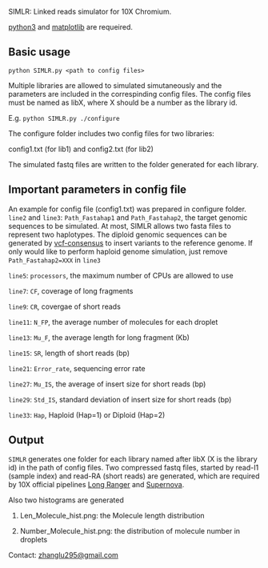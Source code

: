 SIMLR: Linked reads simulator for 10X Chromium. 

[python3](https://www.python.org/downloads/source/) and [matplotlib](https://matplotlib.org/) are requeired.
## Basic usage
`python SIMLR.py <path to config files>`

Multiple libraries are allowed to simulated simutaneously and the parameters are included in the correspinding config files. The config files must be named as libX, where X should be a number as the library id.

E.g. `python SIMLR.py ./configure`

The configure folder includes two config files for two libraries:

config1.txt (for lib1) and config2.txt (for lib2)

The simulated fastq files are written to the folder generated for each
library.

## Important parameters in config file

An example for config file (config1.txt) was prepared in configure folder.
`line2` and `line3`: `Path_Fastahap1` and `Path_Fastahap2`, the target genomic sequences to be simulated. At most, SIMLR allows two fasta files to represent two haplotypes. The diploid genomic sequences can be generated by [vcf-consensus](https://vcftools.github.io/perl_module.html) to insert variants to the reference genome. If only would like to perform haploid genome simulation, just remove `Path_Fastahap2=XXX` in `line3` 

`line5`: `processors`, the maximum number of CPUs are allowed to use

`line7`: `CF`, coverage of long fragments

`line9`: `CR`, covergae of short reads

`line11`: `N_FP`, the average number of molecules for each droplet

`line13`: `Mu_F`, the average length for long fragment (Kb)

`line15`: `SR`, length of short reads (bp)

`line21`: `Error_rate`, sequencing error rate

`line27`: `Mu_IS`, the average of insert size for short reads (bp)

`line29`: `Std_IS`, standard deviation of insert size for short reads (bp)

`line33`: `Hap`, Haploid (Hap=1) or Diploid (Hap=2)
## Output
`SIMLR` generates one folder for each library named after libX (X is the library id) in the path of config files. Two compressed fastq files, started by read-I1 (sample index) and read-RA (short reads) are generated, which are required by 10X official pipelines [Long Ranger](https://support.10xgenomics.com/genome-exome/software/pipelines/latest/what-is-long-ranger) and [Supernova](https://support.10xgenomics.com/de-novo-assembly/software/overview/welcome).

Also two histograms are generated

1. Len_Molecule_hist.png: the Molecule length distribution 

2. Number_Molecule_hist.png: the distribution of molecule number in droplets

Contact: zhanglu295@gmail.com
